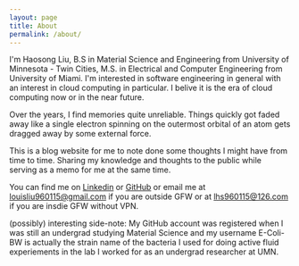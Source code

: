 ```yaml
---
layout: page
title: About
permalink: /about/
---
```


I'm Haosong Liu, B.S in Material Science and Engineering from University of Minnesota - Twin Cities, M.S. in Electrical and Computer Engineering from University of Miami. I'm interested in software engineering in general with an interest in cloud computing in particular. I belive it is the era of cloud computing now or in the near future.

Over the years, I find memories quite unreliable. Things quickly got faded away like a single electron spinning on the outermost orbital of an atom gets dragged away by some external force.

This is a blog website for me to note done some thoughts I might have from time to time. Sharing my knowledge and thoughts to the public while serving as a memo for me at the same time.

You can find me on [Linkedin](https://www.linkedin.com/in/haosong-liu-512bb0126/) or [GitHub](https://github.com/E-Coli-BW) or email me at [louisliu960115@gmail.com](louisliu960115@gmail.com) if you are outside GFW or at [lhs960115@126.com](lhs960115@126.com) if you are insdie GFW without VPN.

(possibly) interesting side-note: My GitHub account was registered when I was still an undergrad studying Material Science and my username E-Coli-BW is actually the strain name of the bacteria I used for doing active fluid experiements in the lab I worked for as an undergrad researcher at UMN. 

